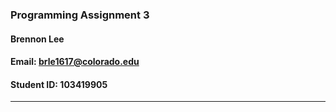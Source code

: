 ### Programming Assignment 3
#### Brennon Lee
#### Email: brle1617@colorado.edu
#### Student ID: 103419905
---

